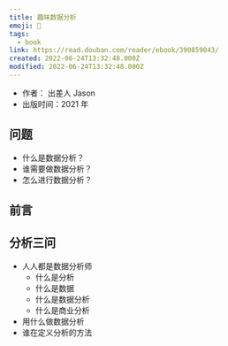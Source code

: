 ```yaml
---
title: 趣味数据分析
emoji: 📝
tags:
  - book
link: https://read.douban.com/reader/ebook/390859043/
created: 2022-06-24T13:32:48.000Z
modified: 2022-06-24T13:32:48.000Z
---
```


- 作者： 出差人 Jason
- 出版时间：2021 年

## 问题

- 什么是数据分析？
- 谁需要做数据分析？
- 怎么进行数据分析？

## 前言

## 分析三问

- 人人都是数据分析师
  - 什么是分析
  - 什么是数据
  - 什么是数据分析
  - 什么是商业分析
- 用什么做数据分析
- 谁在定义分析的方法
